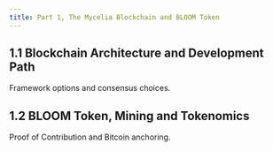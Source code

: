 ```yaml
---
title: Part 1, The Mycelia Blockchain and BLOOM Token
---
```


## 1.1 Blockchain Architecture and Development Path
Framework options and consensus choices.

## 1.2 BLOOM Token, Mining and Tokenomics
Proof of Contribution and Bitcoin anchoring.

